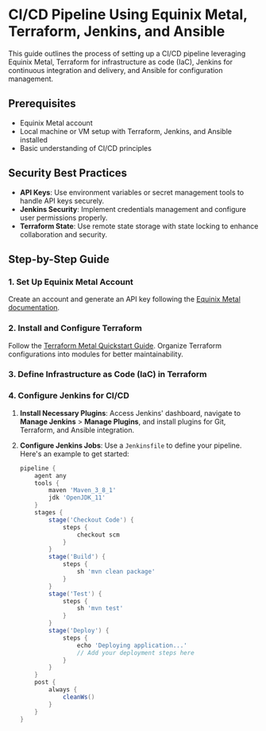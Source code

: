 # CI/CD Pipeline Using Equinix Metal, Terraform, Jenkins, and Ansible

This guide outlines the process of setting up a CI/CD pipeline leveraging Equinix Metal, Terraform for infrastructure as code (IaC), Jenkins for continuous integration and delivery, and Ansible for configuration management.

## Prerequisites

- Equinix Metal account
- Local machine or VM setup with Terraform, Jenkins, and Ansible installed
- Basic understanding of CI/CD principles

## Security Best Practices

- **API Keys**: Use environment variables or secret management tools to handle API keys securely.
- **Jenkins Security**: Implement credentials management and configure user permissions properly.
- **Terraform State**: Use remote state storage with state locking to enhance collaboration and security.

## Step-by-Step Guide

### 1. Set Up Equinix Metal Account

Create an account and generate an API key following the [Equinix Metal documentation](https://deploy.equinix.com/developers/docs/metal/accounts/users/).

### 2. Install and Configure Terraform

Follow the [Terraform Metal Quickstart Guide](https://deploy.equinix.com/developers/guides/terraform-metal-quickstart/). Organize Terraform configurations into modules for better maintainability.

### 3. Define Infrastructure as Code (IaC) in Terraform

### 4. Configure Jenkins for CI/CD

1. **Install Necessary Plugins**: Access Jenkins' dashboard, navigate to **Manage Jenkins** > **Manage Plugins**, and install plugins for Git, Terraform, and Ansible integration.
2. **Configure Jenkins Jobs**: Use a `Jenkinsfile` to define your pipeline. Here's an example to get started:

   ```groovy
   pipeline {
       agent any
       tools {
           maven 'Maven_3_8_1'
           jdk 'OpenJDK_11'
       }
       stages {
           stage('Checkout Code') {
               steps {
                   checkout scm
               }
           }
           stage('Build') {
               steps {
                   sh 'mvn clean package'
               }
           }
           stage('Test') {
               steps {
                   sh 'mvn test'
               }
           }
           stage('Deploy') {
               steps {
                   echo 'Deploying application...'
                   // Add your deployment steps here
               }
           }
       }
       post {
           always {
               cleanWs()
           }
       }
   }
